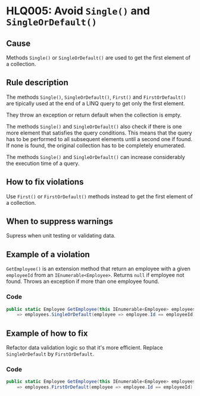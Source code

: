 ﻿# HLQ005: Avoid `Single()` and `SingleOrDefault()`

## Cause

Methods `Single()` or `SingleOrDefault()` are used to get the first element of a collection.

## Rule description

The methods `Single()`, `SingleOrDefault()`, `First()` and `FirstOrDefault()` are tipically used at the end of a LINQ query to get only the first element. 

They throw an exception or return default when the collection is empty.

The methods `Single()` and `SingleOrDefault()` also check if there is one more element that satisfies the query conditions. This means that the query has to be performed to all subsequent elements until a second one if found. If none is found, the original collection has to be completely enumerated.

The methods `Single()` and `SingleOrDefault()` can increase considerably the execution time of a query.

## How to fix violations

Use `First()` or `FirstOrDefault()` methods instead to get the first element of a collection.

## When to suppress warnings

Supress when unit testing or validating data.

## Example of a violation

`GetEmployee()` is an extension method that return an employee with a given `employeeId` from an `IEnumerable<Employee>`. Returns `null` if employee not found.
Throws an exception if more than one employee found.

### Code

```csharp
public static Employee GetEmployee(this IEnumerable<Employee> employees, int employeeId)
    => employees.SingleOrDefault(employee => employee.Id == employeeId);
```

## Example of how to fix

Refactor data validation logic so that it's more efficient. Replace `SingleOrDefault` by `FirstOrDefault`. 

### Code

```csharp
public static Employee GetEmployee(this IEnumerable<Employee> employees, int employeeId)
    => employees.FirstOrDefault(employee => employee.Id == employeeId);
```
